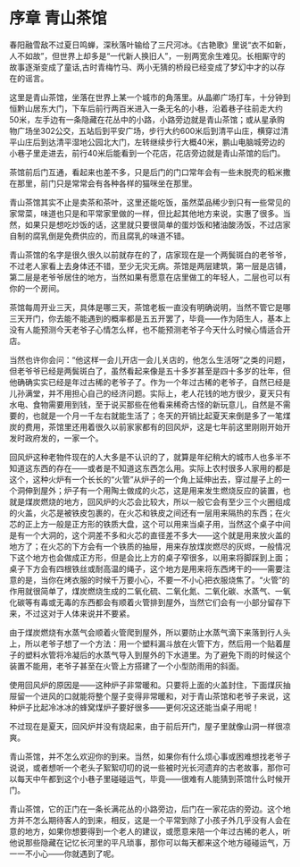 # 序章	青山茶馆

<!--

 * @Author: 白牧云

 * @Date: 2022-02-21 21:27:54

 * @LastEditTime: 2022-02-26 22:40:43

 * @LastEditors: Please set LastEditors

 * @Description: 打开koroFileHeader查看配置 进行设置: https://github.com/OBKoro1/koro1FileHeader/wiki/%E9%85%8D%E7%BD%AE

 * @FilePath: /novel/人间数万年/卷一/章一 .md
-->

春阳融雪敌不过夏日鸣蝉，深秋落叶输给了三尺河冰。《古艳歌》里说“衣不如新，人不如故”，但世界上却多是“一代新人换旧人”，一别两宽余生难见。长相厮守的故事逐渐变成了童话,古时青梅竹马、两小无猜的桥段已经变成了梦幻中才的以存在的谣言。

这里是青山茶馆，坐落在世界上某一个城市的角落里。从晶卿广场打车，十分钟到恒黔山居东大门，下车后前行两百米进入一条无名的小巷，沿着巷子往前走大约50米，左手边有一条隐藏在花丛中的小路，小路旁边就是青山茶馆；或从星承购物广场坐302公交，五站后到平安广场，步行大约600米后到清平山庄，横穿过清平山庄后到达清平湿地公园北大门，左转继续步行大概40米，鹏山电脑城旁边的小巷子里走进去，前行40米后能看到一个花店，花店旁边就是青山茶馆的后门。

茶馆前后门互通，看起来也差不多，只是后门的门口常年会有一些未脱壳的稻米撒在那里，前门只是常常会有各种各样的猫咪坐在那里。

青山茶馆其实不止是卖茶和茶叶，这里还能吃饭，虽然菜品稀少到只有一些常见的家常菜，味道也只是和平常家里做的一样，但比起其他地方来说，实惠了很多。当然，如果只是想吃炒饭的话，这里就只要很简单的蛋炒饭和猪油酸汤饭，不过店家自制的腐乳倒是免费供应的，而且腐乳的味道不错。

青山茶馆的名字是很久很久以前就存在的了，店家现在是一个两鬓斑白的老爷爷，不过老人家看上去身体还不错，至少无灾无病。茶馆是两层建筑，第一层是店铺，第二层是老爷爷居住的地方，当然如果有愿意在店里做工的年轻人，二层也可以有你的一个房间。

茶馆每周开业三天，具体是哪三天，茶馆老板一直没有明确说明，当然不管它是哪三天开门，你去能不能遇到的概率都是五五开罢了，毕竟——作为陌生人，基本上没有人能预测今天老爷子心情怎么样，也不能预测老爷子今天什么时候心情适合开店。

当然也许你会问：“他这样一会儿开店一会儿关店的，他怎么生活呀”之类的问题，但老爷爷已经是两鬓斑白了，虽然看起来像是五十多岁甚至是四十多岁的壮年，但他确确实实已经是年过古稀的老爷子了。作为一个年过古稀的老爷子，自然已经是儿孙满堂，并不用担心自己的经济问题。实际上，老人花钱的地方很少，夏天只有水电、食物需要用到钱，至于说买那些在他看来稀奇古怪的新玩意儿，自然是不需要的，也就是一个月一千左右就能生活了；冬天的开销比起夏天来倒是多了一笔煤炭的费用，茶馆里还用着很久以前家家都有的回风炉，这是七年前这里刚刚开始开发时政府发的，一家一个。

回风炉这种老物件现在的人大多是不认识的了，就算是年纪稍大的城市人也多半不知道这东西的存在——或者是不知道这东西怎么用。实际上农村很多人家用的都是这个，这种火炉有一个长长的“火管”从炉子的一个角上延伸出去，穿过屋子上的一个洞伸到屋外；炉子有一个用陶土做成的火芯，这是用来发生燃烧反应的装置，也就是煤炭燃烧的地方，回风炉的火芯会比较大，所以一般它会有至少三个火圈组成的火盖，火芯是被铁皮包裹的，在火芯和铁皮之间还有一层用来隔热的东西；在火芯的正上方一般是正方形的铁质大盘，这个可以用来当桌子用，当然这个桌子中间是有一个大洞的，这个洞差不多和火芯的直径差不多大——这个就是用来放火盖的地方了；在火芯的下方会有一个铁质的抽屉，用来存放煤炭燃尽的灰烬，一般情况下这个地方也会做成正方形，但是会比上方的桌子窄很多，以用来将脚踩到上面；桌子下方会有四根铁丝或耐高温的绳子，这个地方是用来将东西烤干的——需要注意的是，当你在烤衣服的时候千万要小心，不要一不小心把衣服烧焦了。“火管”的作用就很简单了，煤炭燃烧生成的二氧化硫、二氧化氮、二氧化碳、水蒸气、一氧化碳等有毒或无毒的东西都会有顺着火管排到屋外，当然它们会有一小部分留存下来，不过这对于人体来说并不要紧。

由于煤炭燃烧有水蒸气会顺着火管爬到屋外，所以要防止水蒸气滴下来落到行人头上，所以老爷子想了一个方法：用一个塑料漏斗放在火管下方，然后用一个贴着屋子的塑料水管将冷凝后的水蒸气导入到屋外的下水道里。为了避免下雨的时候这个装置不能用，老爷子甚至在火管上方搭建了一个小型防雨用的斜面。

使用回风炉的原因是——这种炉子非常暖和。只要将上面的火盖封住，下面煤灰抽屉留一个进风的口就能将整个屋子变得非常暖和，对于青山茶馆和老爷子来说，这种炉子比起冷冰冰的蜂窝煤炉子要好很多——更何况这还能当桌子用呢！

不过现在是夏天，回风炉并没有烧起来，由于前后开门，屋子里就像山洞一样很凉爽。

青山茶馆，并不怎么欢迎你的到来。当然，如果你有什么烦心事或困难想找老爷子说说，或者想听一个老头子絮絮叨叨的说一些被时光长河遗弃的古老故事，那你可以每天中午都到这个小巷子里碰碰运气，毕竟——很难有人能猜到茶馆什么时候开门。

青山茶馆，它的正门在一条长满花丛的小路旁边，后门在一家花店的旁边。这个地方并不怎么期待客人的到来，相反，这是一个平常到除了小孩子外几乎没有人会在意的地方，如果你想要得到一个老人的建议，或愿意来陪一个年过古稀的老人，听他说那些隐藏在记忆长河里的平凡琐事，那你可以每天都来这个地方碰碰运气，万一一不小心——你就遇到了呢。
